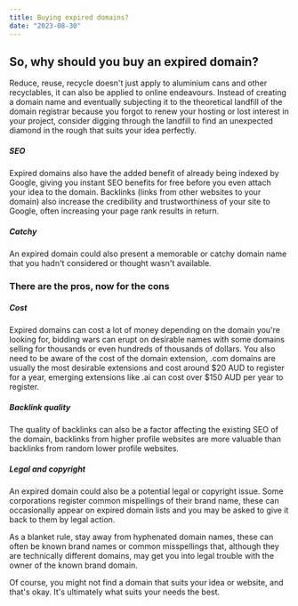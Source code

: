 ```yaml
---
title: Buying expired domains?
date: "2023-08-30"
---
```


## So, why should you buy an expired domain?

Reduce, reuse, recycle doesn't just apply to aluminium cans and other recyclables, it can also be applied to online endeavours. Instead of creating a domain name and eventually subjecting it to the theoretical landfill of the domain registrar because you forgot to renew your hosting or lost interest in your project, consider digging through the landfill to find an unexpected diamond in the rough that suits your idea perfectly.

##### SEO

Expired domains also have the added benefit of already being indexed by Google, giving you instant SEO benefits for free before you even attach your idea to the domain. Backlinks (links from other websites to your domain) also increase the credibility and trustworthiness of your site to Google, often increasing your page rank results in return.

##### Catchy

An expired domain could also present a memorable or catchy domain name that you hadn't considered or thought wasn't available.

### There are the pros, now for the cons

##### Cost

Expired domains can cost a lot of money depending on the domain you're looking for, bidding wars can erupt on desirable names with some domains selling for thousands or even hundreds of thousands of dollars. You also need to be aware of the cost of the domain extension, .com domains are usually the most desirable extensions and cost around $20 AUD to register for a year, emerging extensions like .ai can cost over $150 AUD per year to register.

##### Backlink quality

The quality of backlinks can also be a factor affecting the existing SEO of the domain, backlinks from higher profile websites are more valuable than backlinks from random lower profile websites.

##### Legal and copyright

An expired domain could also be a potential legal or copyright issue. Some corporations register common mispellings of their brand name, these can occasionally appear on expired domain lists and you may be asked to give it back to them by legal action.

As a blanket rule, stay away from hyphenated domain names, these can often be known brand names or common misspellings that, although they are technically different domains, may get you into legal trouble with the owner of the known brand domain.

Of course, you might not find a domain that suits your idea or website, and that's okay. It's ultimately what suits your needs the best.
